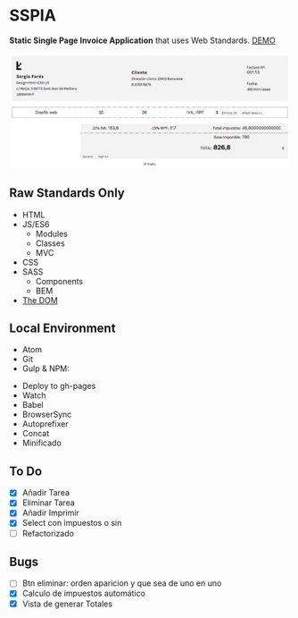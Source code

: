 # SSPIA
**Static Single Page Invoice Application** that uses Web Standards. [DEMO](http://t0t.github.io/sspia/)

![Screenshot](./screenshot.png)

## Raw Standards Only

  - HTML
  - JS/ES6
    - Modules
    - Classes
    - MVC
  - CSS
  - SASS
    - Components
    - BEM
  - [The DOM](https://developer.mozilla.org/en-US/docs/Web/API/Document_Object_Model)

## Local Environment

 * Atom
 * Git
 * Gulp & NPM:
  - Deploy to gh-pages
  - Watch
  - Babel
  - BrowserSync
  - Autoprefixer
  - Concat
  - Minificado

## To Do

- [x] Añadir Tarea
- [x] Eliminar Tarea
- [x] Añadir Imprimir
- [x] Select con impuestos o sin
- [ ] Refactorizado

## Bugs

- [ ] Btn eliminar: orden aparicion y que sea de uno en uno
- [x] Calculo de impuestos automático
- [x] Vista de generar Totales
